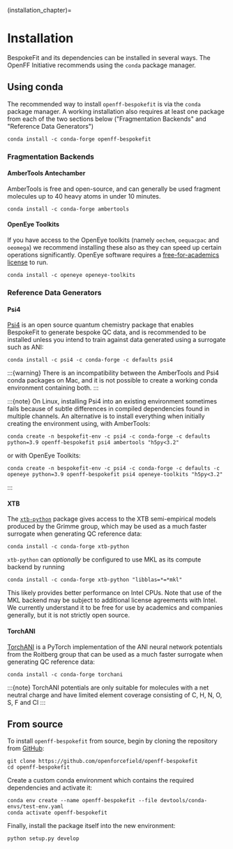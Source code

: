 (installation_chapter)=
# Installation

BespokeFit and its dependencies can be installed in several ways. The OpenFF Initiative recommends using the `conda`
package manager.

## Using conda

The recommended way to install `openff-bespokefit` is via the `conda` package manager.
A working installation also requires at least one package from each of the two sections below 
("Fragmentation Backends" and "Reference Data Generators")

```shell
conda install -c conda-forge openff-bespokefit
```



### Fragmentation Backends

#### AmberTools Antechamber

AmberTools is free and open-source, and can generally be used fragment molecules up to 40 heavy atoms in under 
10 minutes.

```shell
conda install -c conda-forge ambertools
````

#### OpenEye Toolkits

If you have access to the OpenEye toolkits (namely `oechem`, `oequacpac` and `oeomega`) we recommend installing
these also as they can speed up certain operations significantly. OpenEye software requires a 
[free-for-academics license] to run.

```shell
conda install -c openeye openeye-toolkits
```

[free-for-academics license]: https://www.eyesopen.com/academic-licensing

### Reference Data Generators

#### Psi4

[Psi4] is an open source quantum chemistry package that enables BespokeFit to generate bespoke QC data, and is 
recommended to be installed unless you intend to train against data generated using a surrogate such as ANI:

```shell
conda install -c psi4 -c conda-forge -c defaults psi4
```

[Psi4]: https://psicode.org/

:::{warning}
There is an incompatibility between the AmberTools and Psi4 conda packages on Mac, and it is not possible to
create a working conda environment containing both. 
:::

:::{note}
On Linux, installing Psi4 into an existing environment sometimes fails because of subtle differences in
compiled dependencies found in multiple channels. An alternative is to install everything when
initially creating the environment using, with AmberTools:

```shell
conda create -n bespokefit-env -c psi4 -c conda-forge -c defaults python=3.9 openff-bespokefit psi4 ambertools "h5py<3.2"
```

or with OpenEye Toolkits:

```shell
conda create -n bespokefit-env -c psi4 -c conda-forge -c defaults -c openeye python=3.9 openff-bespokefit psi4 openeye-toolkits "h5py<3.2"
```
:::

#### XTB

The [`xtb-python`] package gives access to the XTB semi-empirical models produced by the Grimme group, which may be
used as a much faster surrogate when generating QC reference data:

```shell
conda install -c conda-forge xtb-python
```

[`xtb-python`]: https://github.com/grimme-lab/xtb-python

`xtb-python` can _optionally_ be configured to use MKL as its compute backend by running

```shell
conda install -c conda-forge xtb-python "libblas=*=*mkl"
```

This likely provides better performance on Intel CPUs. Note that use of the MKL backend may be subject to additional
license agreements with Intel. We currently understand it to be free for use by academics and companies generally, but
it is not strictly open source.


#### TorchANI

[TorchANI] is a PyTorch implementation of the ANI neural network potentials from the Roitberg group that can be used as 
a much faster surrogate when generating QC reference data:

```shell
conda install -c conda-forge torchani
```

:::{note}
TorchANI potentials are only suitable for molecules with a net neutral charge and have limited element coverage 
consisting of C, H, N, O, S, F and Cl
:::

[TorchANI]: https://github.com/aiqm/torchani

## From source

To install `openff-bespokefit` from source, begin by cloning the repository from 
[GitHub](https://github.com/openforcefield/openff-bespokefit):

```shell
git clone https://github.com/openforcefield/openff-bespokefit
cd openff-bespokefit
```

Create a custom conda environment which contains the required dependencies and activate it:

```shell
conda env create --name openff-bespokefit --file devtools/conda-envs/test-env.yaml
conda activate openff-bespokefit
```
Finally, install the package itself into the new environment:

```shell
python setup.py develop
```
